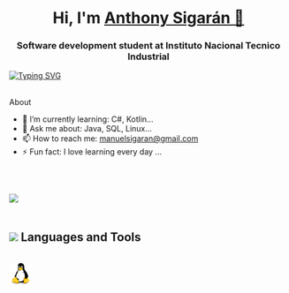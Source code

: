 <div>
<h1 align="center">Hi, I'm <a href="">Anthony Sigarán 👋</a></h1>
</div>

<div>
  <h3 align="center" class="heading element" dir="auto">Software development student at Instituto Nacional Tecnico Industrial</h3>
</div>

<p align="center"> 
  
[![Typing SVG](https://readme-typing-svg.demolab.com?font=Fira+Code&weight=500&pause=1000&center=falso&vCenter=falso&repeat=cierto&random=falso&width=447&height=54&lines=Si+puedes+imaginarlo%2C+puedes+programar;Love+to+learn+new+stuffs...+%3C3;Everything+is+possible+with+code;AD+ASTRA)](https://git.io/typing-svg)
  
</p>



<br>About</br>

*  🌱 I’m currently learning: C#, Kotlin...
*  💬 Ask me about: Java, SQL, Linux...
*  📫 How to reach me: manuelsigaran@gmail.com
*  ⚡ Fun fact: I love learning every day ...


<br><br>

<img src="https://user-images.githubusercontent.com/73097560/115834477-dbab4500-a447-11eb-908a-139a6edaec5c.gif"><br><br>

## <img src="https://media2.giphy.com/media/QssGEmpkyEOhBCb7e1/giphy.gif?cid=ecf05e47a0n3gi1bfqntqmob8g9aid1oyj2wr3ds3mg700bl&rid=giphy.gif" width ="25"><b> Languages and Tools</b>
<br>

<img src="https://raw.githubusercontent.com/devicons/devicon/master/icons/linux/linux-original.svg" alt="linux" width="40" height="40" style="max-width: 100%;">
